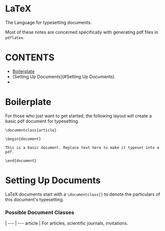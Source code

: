 # LaTeX

The Language for typesetting documents.

Most of these notes are concerned specifically with generating pdf files in `pdflatex`.

# CONTENTS
* [Boilerplate](#Boilerplate)
* [Setting Up Documents](#Setting Up Documents)
* []()


# Boilerplate

For those who just want to get started, the following layout will create a basic pdf document for typesetting.

```
\documentclass{article}

\begin{document}

This is a basic document. Replace text here to make it typeset into a pdf.

\end{document}
```


# Setting Up Documents

LaTeX documents start with a `\documentclass{}` to denote the particulars of this document's typesetting.

### Possible Document Classes
 | 
--- | ---
article | For articles, scientific journals, invitations.

